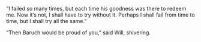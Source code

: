 
“I failed so many times, but each time his goodness was there to redeem me. Now it’s not, I shall have to try without it. Perhaps I shall fail from time to time, but I shall try all the same.”

“Then Baruch would be proud of you,” said Will, shivering.
